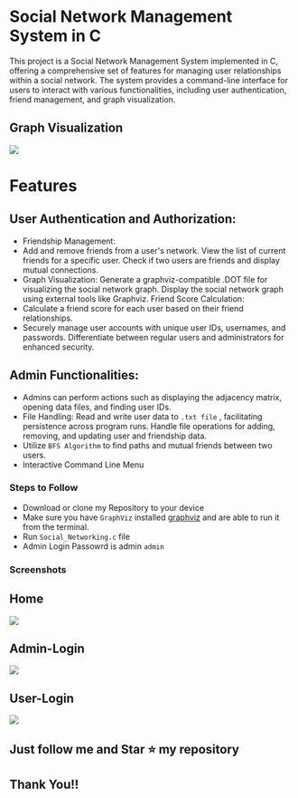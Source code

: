 # Social Network Management System in C

This project is a Social Network Management System implemented in C, offering a comprehensive set of features for managing user relationships within a social network. The system provides a command-line interface for users to interact with various functionalities, including user authentication, friend management, and graph visualization.

## Graph Visualization

![](https://github.com/MusadiqPasha/Social-Network-Manager/assets/64960566/0a893af8-1aca-4250-bdab-234a28f8973c)


# Features

## User Authentication and Authorization:

- Friendship Management:
- Add and remove friends from a user's network.
  View the list of current friends for a specific user.
  Check if two users are friends and display mutual connections.
- Graph Visualization:
  Generate a graphviz-compatible .DOT file for visualizing the social network graph.
  Display the social network graph using external tools like Graphviz.
  Friend Score Calculation:
- Calculate a friend score for each user based on their friend relationships.
- Securely manage user accounts with unique user IDs, usernames, and passwords.
  Differentiate between regular users and administrators for enhanced security.
  
## Admin Functionalities:

- Admins can perform actions such as displaying the adjacency matrix, opening data files, and finding user IDs.
- File Handling:
  Read and write user data to `.txt file` , facilitating persistence across program runs.
  Handle file operations for adding, removing, and updating user and friendship data.
- Utilize `BFS Algorithm` to find paths and mutual friends between two users.
- Interactive Command Line Menu

### Steps to Follow
- Download or clone my Repository to your device
- Make sure you have `GraphViz` installed [graphviz](https://graphviz.org/download/)  and are able to run it from the terminal.
- Run `Social_Networking.c` file
- Admin Login Passowrd is admin `admin`

### Screenshots

## Home

![](https://github.com/MusadiqPasha/Social-Network-Manager/assets/64960566/dc8378bb-9699-41b2-91ac-f6e03e07a948)

## Admin-Login

![](https://github.com/MusadiqPasha/Social-Network-Manager/assets/64960566/4701c42e-9d25-4c06-94f9-01fc7a5dcd3d)

## User-Login

![](https://github.com/MusadiqPasha/Social-Network-Manager/assets/64960566/ccf3bb09-5a18-4f50-9eb4-9b4c2aa8701f)


## Just follow me and Star ⭐ my repository 
## Thank You!!
